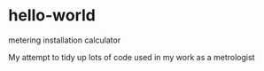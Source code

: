 # hello-world
metering installation calculator

My attempt to tidy up lots of code used in my work as a metrologist
